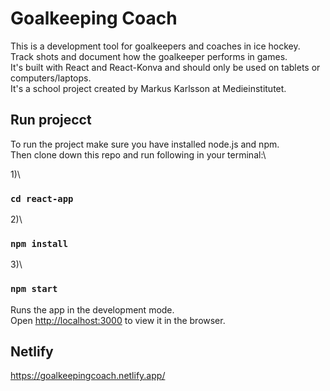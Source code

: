 # Goalkeeping Coach

This is a development tool for goalkeepers and coaches in ice hockey.\
Track shots and document how the goalkeeper performs in games.\
It's built with React and React-Konva and should only be used on tablets or computers/laptops.\
It's a school project created by Markus Karlsson at Medieinstitutet.

## Run projecct

To run the project make sure you have installed node.js and npm.\
Then clone down this repo and run following in your terminal:\

1)\

### `cd react-app`

2)\

### `npm install`

3)\

### `npm start`

Runs the app in the development mode.\
Open [http://localhost:3000](http://localhost:3000) to view it in the browser.

## Netlify

https://goalkeepingcoach.netlify.app/

